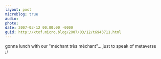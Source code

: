 ```yaml
---
layout: post
microblog: true
audio: 
photo: 
date: 2007-03-12 00:00:00 -0000
guid: http://xtof.micro.blog/2007/03/12/t6943711.html
---
```

gonna lunch with our "méchant très méchant"... just to speak of metaverse ;)
